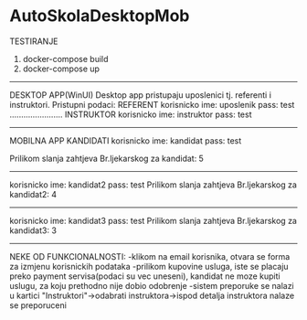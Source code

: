# AutoSkolaDesktopMob


TESTIRANJE
1) docker-compose build
2) docker-compose up
_____________________________________________________
DESKTOP APP(WinUI)
Desktop app pristupaju uposlenici tj. referenti i instruktori.
Pristupni podaci:
REFERENT
korisnicko ime: uposlenik
pass: test
.......................
INSTRUKTOR
korisnicko ime: instruktor
pass: test
____________________________________________________________________
MOBILNA APP
KANDIDATI
korisnicko ime: kandidat
pass: test

Prilikom slanja zahtjeva
Br.ljekarskog za kandidat: 5
_______________________________________
korisnicko ime: kandidat2
pass: test
Prilikom slanja zahtjeva
Br.ljekarskog za kandidat2: 4
______________________________________
korisnicko ime: kandidat3
pass: test
Prilikom slanja zahtjeva
Br.ljekarskog za kandidat3: 3
_______________________________________
NEKE OD FUNKCIONALNOSTI:
-klikom na email korisnika, otvara se forma za izmjenu korisnickih podataka
-prilikom kupovine usluga, iste se placaju preko payment servisa(podaci su vec uneseni), kandidat ne moze kupiti uslugu, za koju prethodno nije dobio odobrenje
-sistem preporuke se nalazi u kartici "Instruktori"->odabrati instruktora->ispod detalja instruktora nalaze se preporuceni
